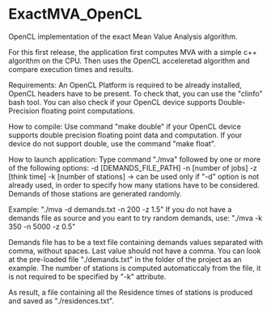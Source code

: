 # ExactMVA_OpenCL
OpenCL implementation of the exact Mean Value Analysis algorithm.

For this first release, the application first computes MVA with a simple c++ algorithm on the CPU. Then uses the OpenCL acceleretad algorithm and compare execution times and results.

Requirements:
An OpenCL Platform is required to be already installed, OpenCL headers have to be present. To check that, you can use the "clinfo" bash tool. You can also check if your OpenCL device supports Double-Precision floating point computations.

How to compile:
Use command "make double" if your OpenCL device supports double precision floating point data and computation. If your device do not support double, use the command "make float".

How to launch application: Type command "./mva" followed by one or more of the following options: 
-d [DEMANDS_FILE_PATH] 
-n [number of jobs] 
-z [think time] 
-k [number of stations] -> can be used only if "-d" option is not already used, in order to specify how many stations have to be considered. Demands of those stations are generated randomly.

Example: "./mva -d demands.txt -n 200 -z 1.5" 
If you do not have a demands file as source and you eant to try random demands, use: "./mva -k 350 -n 5000 -z 0.5"

Demands file has to be a text file containing demands values separated with comma, without spaces. Last value should not have a comma. You can look at the pre-loaded file "./demands.txt" in the folder of the project as an example. 
The number of stations is computed automaticcaly from the file, it is not required to be specified by "-k" attribute.

As result, a file containing all the Residence times of stations is produced and saved as "./residences.txt".
